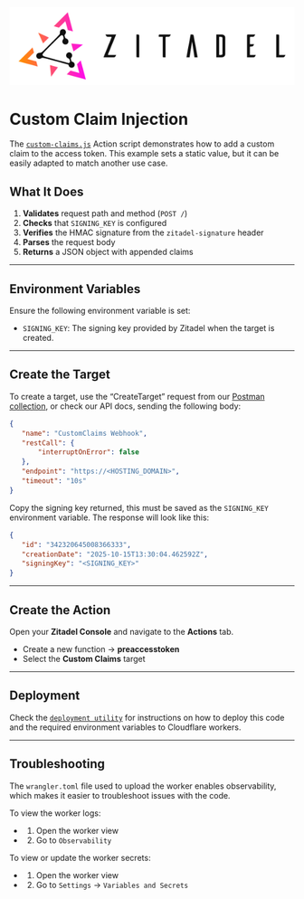 <p align="center">
    <img src="./assets/logo.png" alt="Zitadel Logo" max-height="200px" width="auto" />
</p>

# Custom Claim Injection

The [`custom-claims.js`](/actions-v2-cloudflare-workers/scripts/custom-claims/custom-claims.js) Action script demonstrates how to add a custom claim to the access token. This example sets a static value, but it can be easily adapted to match another use case.

## What It Does

1. **Validates** request path and method (`POST /`)
2. **Checks** that `SIGNING_KEY` is configured
3. **Verifies** the HMAC signature from the `zitadel-signature` header
4. **Parses** the request body
5. **Returns** a JSON object with appended claims

---

## Environment Variables

Ensure the following environment variable is set:

- `SIGNING_KEY`: The signing key provided by Zitadel when the target is created.

---

## Create the Target

To create a target, use the “CreateTarget” request from our [Postman collection](https://zitadel.com/docs/apis/introduction#postman-collection-beta), or check our API docs, sending the following body:

```json
{
   "name": "CustomClaims Webhook",
   "restCall": {
       "interruptOnError": false
   },
   "endpoint": "https://<HOSTING_DOMAIN>",
   "timeout": "10s"
}
```

Copy the signing key returned, this must be saved as the `SIGNING_KEY` environment variable.
The response will look like this:

```json
{
   "id": "342320645008366333",
   "creationDate": "2025-10-15T13:30:04.462592Z",
   "signingKey": "<SIGNING_KEY>"
}
```

---

## Create the Action

Open your **Zitadel Console** and navigate to the **Actions** tab.  
   - Create a new function → **preaccesstoken**
   - Select the **Custom Claims** target

---

## Deployment

Check the [`deployment utility`](deployment-utility/README.md) for instructions on how to deploy this code and the required environment variables to Cloudflare workers.

---

## Troubleshooting
The `wrangler.toml` file used to upload the worker enables observability, which makes it easier to troubleshoot issues with the code. 

To view the worker logs:
- 1. Open the worker view
- 2. Go to `Observability`

To view or update the worker secrets:
- 1. Open the worker view
- 2. Go to `Settings` → `Variables and Secrets`


